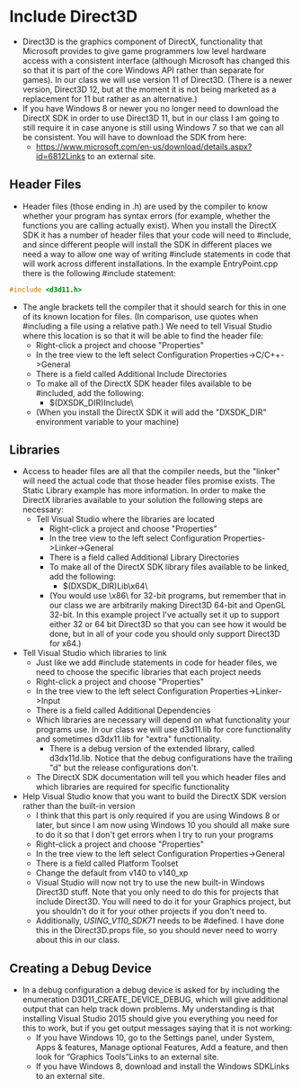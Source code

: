 ---
---

# Include Direct3D

- Direct3D is the graphics component of DirectX, functionality that Microsoft provides to give game programmers low level hardware access with a consistent interface (although Microsoft has changed this so that it is part of the core Windows API rather than separate for games). In our class we will use version 11 of Direct3D. (There is a newer version, Direct3D 12, but at the moment it is not being marketed as a replacement for 11 but rather as an alternative.)
- If you have Windows 8 or newer you no longer need to download the DirectX SDK in order to use Direct3D 11, but in our class I am going to still require it in case anyone is still using Windows 7 so that we can all be consistent. You will have to download the SDK from here:
  - https://www.microsoft.com/en-us/download/details.aspx?id=6812Links to an external site.

## Header Files

- Header files (those ending in .h) are used by the compiler to know whether your program has syntax errors (for example, whether the functions you are calling actually exist). When you install the DirectX SDK it has a number of header files that your code will need to #include, and since different people will install the SDK in different places we need a way to allow one way of writing #include statements in code that will work across different installations. In the example EntryPoint.cpp there is the following #include statement:

```cpp
#include <d3d11.h>
```

- The angle brackets tell the compiler that it should search for this in one of its known location for files. (In comparison, use quotes when #including a file using a relative path.) We need to tell Visual Studio where this location is so that it will be able to find the header file:
  - Right-click a project and choose "Properties"
  - In the tree view to the left select Configuration Properties->C/C++->General
  - There is a field called Additional Include Directories
  - To make all of the DirectX SDK header files available to be #included, add the following:
    - $(DXSDK_DIR)Include\
  - (When you install the DirectX SDK it will add the "DXSDK_DIR" environment variable to your machine)

## Libraries

- Access to header files are all that the compiler needs, but the "linker" will need the actual code that those header files promise exists. The Static Library example has more information. In order to make the DirectX libraries available to your solution the following steps are necessary:
  - Tell Visual Studio where the libraries are located
    - Right-click a project and choose "Properties"
    - In the tree view to the left select Configuration Properties->Linker->General
    - There is a field called Additional Library Directories
    - To make all of the DirectX SDK library files available to be linked, add the following:
      - $(DXSDK_DIR)Lib\x64\
    - (You would use \x86\ for 32-bit programs, but remember that in our class we are arbitrarily making Direct3D 64-bit and OpenGL 32-bit. In this example project I've actually set it up to support either 32 or 64 bit Direct3D so that you can see how it would be done, but in all of your code you should only support Direct3D for x64.)
- Tell Visual Studio which libraries to link
  - Just like we add #include statements in code for header files, we need to choose the specific libraries that each project needs
  - Right-click a project and choose "Properties"
  - In the tree view to the left select Configuration Properties->Linker->Input
  - There is a field called Additional Dependencies
  - Which libraries are necessary will depend on what functionality your programs use. In our class we will use d3d11.lib for core functionality and sometimes d3dx11.lib for "extra" functionality.
    - There is a debug version of the extended library, called d3dx11d.lib. Notice that the debug configurations have the trailing "d" but the release configurations don't.
  - The DirectX SDK documentation will tell you which header files and which libraries are required for specific functionality
- Help Visual Studio know that you want to build the DirectX SDK version rather than the built-in version
  - I think that this part is only required if you are using Windows 8 or later, but since I am now using Windows 10 you should all make sure to do it so that I don't get errors when I try to run your programs
  - Right-click a project and choose "Properties"
  - In the tree view to the left select Configuration Properties->General
  - There is a field called Platform Toolset
  - Change the default from v140 to v140_xp
  - Visual Studio will now not try to use the new built-in Windows Direct3D stuff. Note that you only need to do this for projects that include Direct3D. You will need to do it for your Graphics project, but you shouldn't do it for your other projects if you don't need to.
  - Additionally, _USING_V110_SDK71_ needs to be #defined. I have done this in the Direct3D.props file, so you should never need to worry about this in our class.

## Creating a Debug Device

- In a debug configuration a debug device is asked for by including the enumeration D3D11_CREATE_DEVICE_DEBUG, which will give additional output that can help track down problems. My understanding is that installing Visual Studio 2015 should give you everything you need for this to work, but if you get output messages saying that it is not working:
  - If you have Windows 10, go to the Settings panel, under System, Apps & features, Manage optional Features, Add a feature, and then look for “Graphics Tools”Links to an external site.
  - If you have Windows 8, download and install the Windows SDKLinks to an external site.